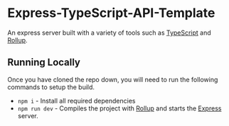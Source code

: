 # Express-TypeScript-API-Template
An express server built with a variety of tools such as [TypeScript](https://www.typescriptlang.org/) and [Rollup](https://rollupjs.org/).

## Running Locally
Once you have cloned the repo down, you will need to run the following commands to setup the build.
- `npm i` - Install all required dependencies
- `npm run dev` - Compiles the project with [Rollup](https://rollupjs.org/) and starts the [Express](https://expressjs.com/) server.
